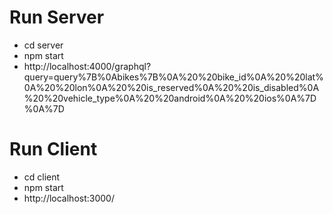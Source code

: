 # Run Server
* cd server
* npm start
* http://localhost:4000/graphql?query=query%7B%0Abikes%7B%0A%20%20bike_id%0A%20%20lat%0A%20%20lon%0A%20%20is_reserved%0A%20%20is_disabled%0A%20%20vehicle_type%0A%20%20android%0A%20%20ios%0A%7D%0A%7D

# Run Client 
* cd client
* npm start
* http://localhost:3000/
